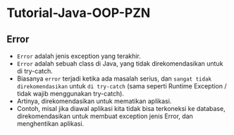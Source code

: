# Tutorial-Java-OOP-PZN
## Error
* `Error` adalah jenis exception yang terakhir.
* `Error` adalah sebuah class di Java, yang tidak direkomendasikan untuk di try-catch.
* Biasanya `error` terjadi ketika ada masalah serius, dan `sangat tidak direkomendasikan` untuk `di try-catch` (sama seperti Runtime Exception / tidak wajib menggunakan try-catch).
* Artinya, direkomendasikan untuk mematikan aplikasi.
* Contoh, misal jika diawal aplikasi kita tidak bisa terkoneksi ke database, direkomendasikan untuk membuat exception jenis Error, dan menghentikan aplikasi.